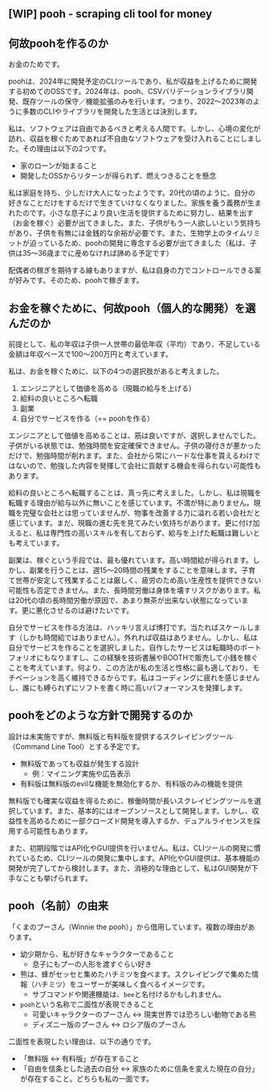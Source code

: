## [WIP] pooh - scraping cli tool for money
## 何故poohを作るのか
お金のためです。
  
poohは、2024年に開発予定のCLIツールであり、私が収益を上げるために開発する初めてのOSSです。2024年は、pooh、CSVバリデーションライブラリ開発、既存ツールの保守／機能拡張のみを行います。つまり、2022〜2023年のように多数のCLIやライブラリを開発した生活とは決別します。
  
私は、ソフトウェアは自由であるべきと考える人間です。しかし、心境の変化が訪れ、収益を稼ぐためであれば不自由なソフトウェアを受け入れることにしました。その理由は以下の2つです。
- 家のローンが始まること
- 開発したOSSからリターンが得られず、燃えつきることを懸念
  
私は家庭を持ち、少しだけ大人になったようです。20代の頃のように、自分の好きなことだけをするだけで生きていけなくなりました。家族を養う義務が生まれたのです。小さな息子により良い生活を提供するために努力し、結果を出す（お金を稼ぐ）必要が出てきました。また、子供がもう一人欲しいという気持ちがあり、子供を有無には金銭的な余裕が必要です。また、生物学上のタイムリミットが迫っているため、poohの開発に専念する必要が出てきました（私は、子供は35〜36歳までに産めなければ諦める予定です）
  
配偶者の稼ぎを期待する線もありますが、私は自身の力でコントロールできる案が好みです。そのため、poohで稼ぎます。
  
## お金を稼ぐために、何故pooh（個人的な開発）を選んだのか
前提として、私の年収は子供一人世帯の最低年収（平均）であり、不足している金額は年収ベースで100〜200万円と考えています。
  
私は、お金を稼ぐために、以下の4つの選択肢があると考えました。
1. エンジニアとして価値を高める（現職の給与を上げる）
2. 給料の良いところへ転職
3. 副業
4. 自分でサービスを作る（== poohを作る）
  
エンジニアとして価値を高めることは、筋は良いですが、選択しませんでした。子供がいる状態では、勉強時間を安定確保できません。子供の寝付きが悪かっただけで、勉強時間が削れます。また、会社から常にハードな仕事を貰えるわけではないので、勉強した内容を発揮して会社に貢献する機会を得られない可能性もあります。
  
給料の良いところへ転職することは、真っ先に考えました。しかし、私は現職を転職する理由が給与以外に無いことを感じています。不満が特にありません。現職を完璧な会社とは思っていませんが、物事を改善する力に溢れる若い会社だと感じています。まだ、現職の進む先を見てみたい気持ちがあります。更に付け加えると、私は専門性の高いスキルを有しておらず、給与を上げた転職は難しいとも考えています。
  
副業は、稼ぐという手段では、最も優れています。高い時間給が得られます。しかし、副業を行うことは、週15〜20時間の残業をすることを意味します。子育て世帯が安定して残業することは厳しく、疲労のため高い生産性を提供できない可能性も否定できません。また、長時間労働は身体を壊すリスクがあります。私は20代の頃の長時間労働が原因で、あまり無茶が出来ない状態になっています。更に悪化させるのは避けたいです。
  
自分でサービスを作る方法は、ハッキリ言えば博打です。当たればスケールします（しかも時間給ではありません）。外れれば収益はありません。しかし、私は自分でサービスを作ることを選択しました。自作したサービスは転職時のポートフォリオにもなりますし、この経験を技術書展やBOOTHで販売して小銭を稼ぐことを考えています。何より、この方法が私の生活と性格に最も適しており、モチベーションを高く維持できるからです。私はコーディングに疲れを感じませんし、誰にも縛られずにソフトを書く時に高いパフォーマンスを発揮します。
  
## poohをどのような方針で開発するのか
設計は未実施ですが、無料版と有料版を提供するスクレイピングツール（Command Line Tool）とする予定です。  
- 無料版であっても収益が発生する設計
  - 例：マイニング実施や広告表示
- 有料版は無料版のevilな機能を無効化するか、有料版のみの機能を提供
  
無料版でも確実な収益を得るために、稼働時間が長いスクレイピングツールを選択しています。また、基本的にはオープンソースとして開発します。しかし、収益性を高めるために一部クローズド開発を導入するか、デュアルライセンスを採用する可能性もあります。
  
また、初期段階ではAPI化やGUI提供を行いません。私は、CLIツールの開発に慣れているため、CLIツールの開発に集中します。API化やGUI提供は、基本機能の開発が完了してから検討します。また、消極的な理由として、私はGUI開発が下手なことも挙げられます。
  
## pooh（名前）の由来
「くまのプーさん（Winnie the pooh）」から借用しています。複数の理由があります。
  
- 幼少期から、私が好きなキャラクターであること
  - 息子にもプーの人形を渡すぐらい好き
- 熊は、蜂がセッセと集めたハチミツを食べます。スクレイピングで集めた情報（ハチミツ）をユーザーが美味しく食べるイメージです。
  - サブコマンドや関連機能は、`bee`と名付けるかもしれません。
- `pooh`という名称で二面性が表現できること
  - 可愛いキャラクターのプーさん <-> 現実世界では恐ろしい動物である熊
  - ディズニー版のプーさん <-> ロシア版のプーさん
  
二面性を表現したい理由は、以下の通りです。
  - 「無料版 <-> 有料版」が存在すること
  - 「自由を信条とした過去の自分 <-> 家族のために信条を変えた現在の自分」が存在すること。どちらも私の一面です。

